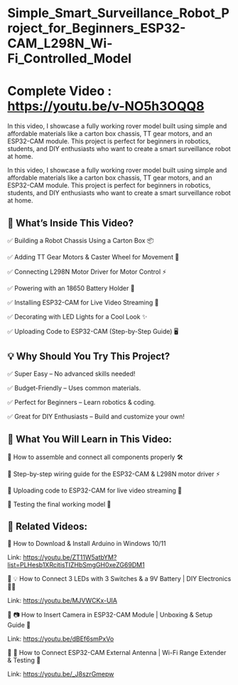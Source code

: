 # Simple_Smart_Surveillance_Robot_Project_for_Beginners_ESP32-CAM_L298N_Wi-Fi_Controlled_Model

# Complete Video : https://youtu.be/v-NO5h3OQQ8

In this video, I showcase a fully working rover model built using simple and affordable materials like a carton box chassis, TT gear motors, and an ESP32-CAM module. This project is perfect for beginners in robotics, students, and DIY enthusiasts who want to create a smart surveillance robot at home.

In this video, I showcase a fully working rover model built using simple and affordable materials like a carton box chassis, TT gear motors, and an ESP32-CAM module. This project is perfect for beginners in robotics, students, and DIY enthusiasts who want to create a smart surveillance robot at home.

## 🔹 What’s Inside This Video?

✅ Building a Robot Chassis Using a Carton Box 📦

✅ Adding TT Gear Motors & Caster Wheel for Movement 🔧

✅ Connecting L298N Motor Driver for Motor Control ⚡

✅ Powering with an 18650 Battery Holder 🔋

✅ Installing ESP32-CAM for Live Video Streaming 🎥

✅ Decorating with LED Lights for a Cool Look ✨

✅ Uploading Code to ESP32-CAM (Step-by-Step Guide) 🖥️


## 💡 Why Should You Try This Project?

✅ Super Easy – No advanced skills needed!

✅ Budget-Friendly – Uses common materials.

✅ Perfect for Beginners – Learn robotics & coding.

✅ Great for DIY Enthusiasts – Build and customize your own!


## 🔹 What You Will Learn in This Video:

🔹 How to assemble and connect all components properly 🛠️

🔹 Step-by-step wiring guide for the ESP32-CAM & L298N motor driver ⚡

🔹 Uploading code to ESP32-CAM for live video streaming 📡

🔹 Testing the final working model 🚀


## 📢 Related Videos:

🎥 How to Download & Install Arduino in Windows 10/11

Link: https://youtu.be/ZT11W5atbYM?list=PLHesb1XRcitisTIZHbSmgGH0xeZG69DM1

🎥 💡 How to Connect 3 LEDs with 3 Switches & a 9V Battery | DIY Electronics 🔋✨

Link: https://youtu.be/MJVWCKx-UIA

🎥 📷 How to Insert Camera in ESP32-CAM Module | Unboxing & Setup Guide 🚀

Link: https://youtu.be/dBEf6smPxVo

🎥 📡 How to Connect ESP32-CAM External Antenna | Wi-Fi Range Extender & Testing 🚀

Link: https://youtu.be/_J8szrGmepw
